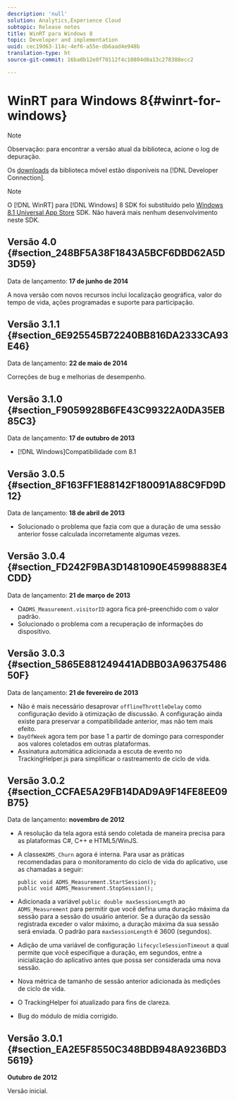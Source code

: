 ```yaml
---
description: 'null'
solution: Analytics,Experience Cloud
subtopic: Release notes
title: WinRT para Windows 8
topic: Developer and implementation
uuid: cec19d63-114c-4ef6-a55e-db6aad4e948b
translation-type: ht
source-git-commit: 16ba0b12e0f70112f4c10804d0a13c278388ecc2

---
```



# WinRT para Windows 8{#winrt-for-windows}

>[!NOTE]
>
>Observação: para encontrar a versão atual da biblioteca, acione o log de depuração.

Os [downloads](https://marketing.adobe.com/developer/get-started/mobile/c-measuring-mobile-applications) da biblioteca móvel estão disponíveis na [!DNL Developer Connection].

>[!NOTE]
>
>O [!DNL WinRT] para [!DNL Windows] 8 SDK foi substituído pelo [Windows 8.1 Universal App Store](../appmeasurement-release-notes/c-release-notes-winu.md) SDK. Não haverá mais nenhum desenvolvimento neste SDK.

## Versão 4.0 {#section_248BF5A38F1843A5BCF6DBD62A5D3D59}

Data de lançamento: **17 de junho de 2014**

A nova versão com novos recursos inclui localização geográfica, valor do tempo de vida, ações programadas e suporte para participação.

## Versão 3.1.1 {#section_6E925545B72240BB816DA2333CA93E46}

Data de lançamento: **22 de maio de 2014**

Correções de bug e melhorias de desempenho.

## Versão 3.1.0 {#section_F9059928B6FE43C99322A0DA35EB85C3}

Data de lançamento: **17 de outubro de 2013**

* [!DNL Windows]Compatibilidade com 8.1

## Versão 3.0.5 {#section_8F163FF1E88142F180091A88C9FD9D12}

Data de lançamento: **18 de abril de 2013**

* Solucionado o problema que fazia com que a duração de uma sessão anterior fosse calculada incorretamente algumas vezes.

## Versão 3.0.4 {#section_FD242F9BA3D1481090E45998883E4CDD}

Data de lançamento: **21 de março de 2013**

* O`ADMS_Measurement.visitorID` agora fica pré-preenchido com o valor padrão.
* Solucionado o problema com a recuperação de informações do dispositivo.

## Versão 3.0.3 {#section_5865E881249441ADBB03A9637548650F}

Data de lançamento: **21 de fevereiro de 2013**

* Não é mais necessário desaprovar `offlineThrottleDelay` como configuração devido à otimização de discussão. A configuração ainda existe para preservar a compatibilidade anterior, mas não tem mais efeito.
* `DayOfWeek` agora tem por base 1 a partir de domingo para corresponder aos valores coletados em outras plataformas.
* Assinatura automática adicionada a escuta de evento no TrackingHelper.js para simplificar o rastreamento de ciclo de vida.

## Versão 3.0.2 {#section_CCFAE5A29FB14DAD9A9F14FE8EE09B75}

Data de lançamento: **novembro de 2012**

* A resolução da tela agora está sendo coletada de maneira precisa para as plataformas C#, C++ e HTML5/WinJS.
* A classe`ADMS_Churn` agora é interna. Para usar as práticas recomendadas para o monitoramento do ciclo de vida do aplicativo, use as chamadas a seguir:

   ```
   public void ADMS_Measurement.StartSession(); 
   public void ADMS_Measurement.StopSession();
   ```

* Adicionada a variável `public double maxSessionLength` ao `ADMS_Measurement` para permitir que você defina uma duração máxima da sessão para a sessão do usuário anterior. Se a duração da sessão registrada exceder o valor máximo, a duração máxima da sua sessão será enviada. O padrão para `maxSessionLength` é 3600 (segundos).
* Adição de uma variável de configuração `lifecycleSessionTimeout` a qual permite que você especifique a duração, em segundos, entre a inicialização do aplicativo antes que possa ser considerada uma nova sessão.
* Nova métrica de tamanho de sessão anterior adicionada às medições de ciclo de vida.
* O TrackingHelper foi atualizado para fins de clareza.
* Bug do módulo de mídia corrigido.

## Versão 3.0.1 {#section_EA2E5F8550C348BDB948A9236BD35619}

**Outubro de 2012**

Versão inicial.
